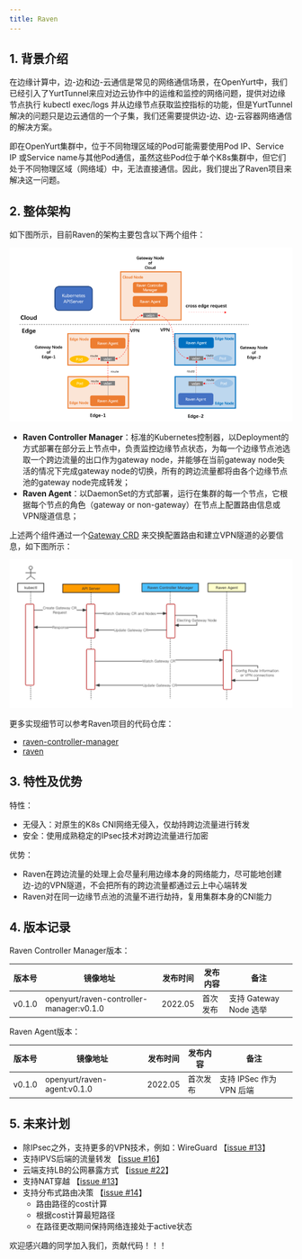 ```yaml
---
title: Raven
---
```


## 1. 背景介绍

在边缘计算中，边-边和边-云通信是常见的网络通信场景，在OpenYurt中，我们已经引入了YurtTunnel来应对边云协作中的运维和监控的网络问题，提供对边缘节点执行 kubectl exec/logs 并从边缘节点获取监控指标的功能，但是YurtTunnel 解决的问题只是边云通信的一个子集，我们还需要提供边-边、边-云容器网络通信的解决方案。

即在OpenYurt集群中，位于不同物理区域的Pod可能需要使用Pod IP、Service IP 或Service name与其他Pod通信，虽然这些Pod位于单个K8s集群中，但它们处于不同物理区域（网络域）中，无法直接通信。因此，我们提出了Raven项目来解决这一问题。


## 2. 整体架构

如下图所示，目前Raven的架构主要包含以下两个组件：

![img](../../../static/img/docs/core-concepts/raven.png)

- **Raven Controller Manager**：标准的Kubernetes控制器，以Deployment的方式部署在部分云上节点中，负责监控边缘节点状态，为每一个边缘节点池选取一个跨边流量的出口作为gateway node，并能够在当前gateway node失活的情况下完成gateway node的切换，所有的跨边流量都将由各个边缘节点池的gateway node完成转发；
- **Raven Agent**：以DaemonSet的方式部署，运行在集群的每一个节点，它根据每个节点的角色（gateway or non-gateway）在节点上配置路由信息或VPN隧道信息；

上述两个组件通过一个[Gateway CRD](https://github.com/openyurtio/raven-controller-manager/blob/main/pkg/ravencontroller/apis/raven/v1alpha1/gateway_types.go) 来交换配置路由和建立VPN隧道的必要信息，如下图所示：

![img](../../../static/img/docs/core-concepts/raven-sequence-diag.png)

更多实现细节可以参考Raven项目的代码仓库：

- [raven-controller-manager](https://github.com/openyurtio/raven-controller-manager)
- [raven](https://github.com/openyurtio/raven)


## 3. 特性及优势

特性：

- 无侵入：对原生的K8s CNI网络无侵入，仅劫持跨边流量进行转发
- 安全：使用成熟稳定的IPsec技术对跨边流量进行加密

优势：

- Raven在跨边流量的处理上会尽量利用边缘本身的网络能力，尽可能地创建边-边的VPN隧道，不会把所有的跨边流量都通过云上中心端转发
- Raven对在同一边缘节点池的流量不进行劫持，复用集群本身的CNI能力

## 4. 版本记录

Raven Controller Manager版本：

| 版本号 | 镜像地址                                     | 发布时间    | 发布内容 | 备注                  |
| ------ |------------------------------------------|---------| -------- |---------------------|
| v0.1.0 | openyurt/raven-controller-manager:v0.1.0 | 2022.05 | 首次发布 | 支持  Gateway Node 选举 |

Raven Agent版本：

| 版本号 | 镜像地址                        | 发布时间    | 发布内容 | 备注                |
| ------ |-----------------------------|---------| -------- |-------------------|
| v0.1.0 | openyurt/raven-agent:v0.1.0 | 2022.05 | 首次发布 | 支持 IPSec 作为VPN 后端 |

## 5. 未来计划

- 除IPsec之外，支持更多的VPN技术，例如：WireGuard 【[issue #13](https://github.com/openyurtio/raven/issues/13)】 
- 支持IPVS后端的流量转发 【[issue #16](https://github.com/openyurtio/raven/issues/16)】 
- 云端支持LB的公网暴露方式 【[issue #22](https://github.com/openyurtio/raven/issues/22)】 
- 支持NAT穿越 【[issue #13](https://github.com/openyurtio/raven/issues/13)】 
- 支持分布式路由决策 【[issue #14](https://github.com/openyurtio/raven/issues/14)】
  - 路由路径的cost计算 
  - 根据cost计算最短路径 
  - 在路径更改期间保持网络连接处于active状态

欢迎感兴趣的同学加入我们，贡献代码！！！

